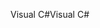 <span data-ttu-id="3a1e7-101">Visual C#</span><span class="sxs-lookup"><span data-stu-id="3a1e7-101">Visual C#</span></span>